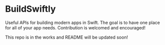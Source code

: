 # BuildSwiftly
Useful APIs for building modern apps in Swift. The goal is to have one place for all of your app needs. Contribution is welcomed and encouraged!

This repo is in the works and README will be updated soon!

